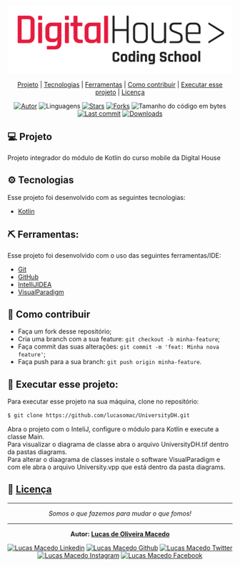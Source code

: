<div>

![github](assets/logo-DH.png "github")
</div>

<div align="center">

  [Projeto](#-projeto) | 
  [Tecnologias](#-tecnologias) | 
  [Ferramentas](#-ferramentas) | 
  [Como contribuir](#-como-contribuir) | 
  [Executar esse projeto](#-executar-esse-projeto) | 
  [Licença](#-licença)
</div>

<div align="center">

[![Autor](https://img.shields.io/badge/autor-Lucas%20de%20Oliveira%20Macedo-920629?style=flat-square)](https://github.com/lucasomac)
![Linguagens](https://img.shields.io/github/languages/count/lucasomac/UniversityDH?color=920629&style=flat-square)
[![Stars](https://img.shields.io/github/stars/lucasomac/UniversityDH?color=920629&style=flat-square)](https://github.com/lucasomac/UniversityDH/stargazers)
[![Forks](https://img.shields.io/github/forks/lucasomac/UniversityDH?color=920629&style=flat-square)](https://github.com/lucasomac/UniversityDH/network/members)
![Tamanho do código em bytes](https://img.shields.io/github/repo-size/lucasomac/UniversityDH?color=920629&style=flat-square)
[![Last commit](https://img.shields.io/github/last-commit/lucasomac/UniversityDH?color=920629&style=flat-square)](https://github.com/lucasomac/UniversityDH/commits/master)
[![Downloads](https://img.shields.io/github/downloads/lucasomac/UniversityDH/total?color=920629&style=flat-square)](https://github.com/lucasomac/UniversityDH/releases)
</div>


## 💻 Projeto

Projeto integrador do módulo de Kotlin do curso mobile da Digital House

## ⚙ Tecnologias

Esse projeto foi desenvolvido com as seguintes tecnologias:

- [Kotlin](https://kotlinlang.org/)

## ⛏ Ferramentas:

Esse projeto foi desenvolvido com o uso das seguintes ferramentas/IDE:

- [Git](https://git-scm.com/)
- [GitHub](https://github.com)
- [IntelliJIDEA](https://www.jetbrains.com/pt-br/idea/)
- [VisualParadigm](https://www.visual-paradigm.com/)

## 🤔 Como contribuir

- Faça um fork desse repositório;
- Cria uma branch com a sua feature: `git checkout -b minha-feature`;
- Faça commit das suas alterações: `git commit -m 'feat: Minha nova feature'`;
- Faça push para a sua branch: `git push origin minha-feature`.


## 🏁 Executar esse projeto:

Para executar esse projeto na sua máquina,
clone no repositório:

```bash
$ git clone https://github.com/lucasomac/UniversityDH.git
```
Abra o projeto com o InteliJ, configure o módulo para Kotlin e execute a classe Main. <br>
Para visualizar o diagrama de classe abra o arquivo UniversityDH.tif dentro da pastas diagrams. <br>
Para alterar o diaagrama de classes instale o software VisualParadigm e com ele abra o arquivo University.vpp que está dentro da pasta diagrams.

## 📜 [Licença](LICENSE.md)

---

<div align="center"> 

*Somos o que fazemos para mudar o que fomos!*
</div>

---

<div align="center"> 

**Autor: [Lucas de Oliveira Macedo](https://github.com/lucasomac "Lucas de Oliveira Macedo")**
</div>

<div align="center">

[![Lucas Macedo Linkedin](https://img.shields.io/badge/LinkedIn-lucasomac-blue?logo=linkedin "linkedin")](https://www.linkedin.com/in/lucasomac)
[![Lucas Macedo Github](https://img.shields.io/badge/GitHub-lucasomac-lightgrey?logo=github "github")](https://github.com/lucasomac)
[![Lucas Macedo Twitter](https://img.shields.io/badge/Twitter-_lucasomac-blue?logo=twitter "twitter")](https://twitter.com/lucasomac)
[![Lucas Macedo Instagram](https://img.shields.io/badge/Instragram-lucasomac-E10979?logo=instagram "instagram")](https://instagram.com/lucasomac)
[![Lucas Macedo Facebook](https://img.shields.io/badge/Facebook-lucasomac-blue?logo=facebook "facebook")](https://facebook.com/lucasomac)
</div>